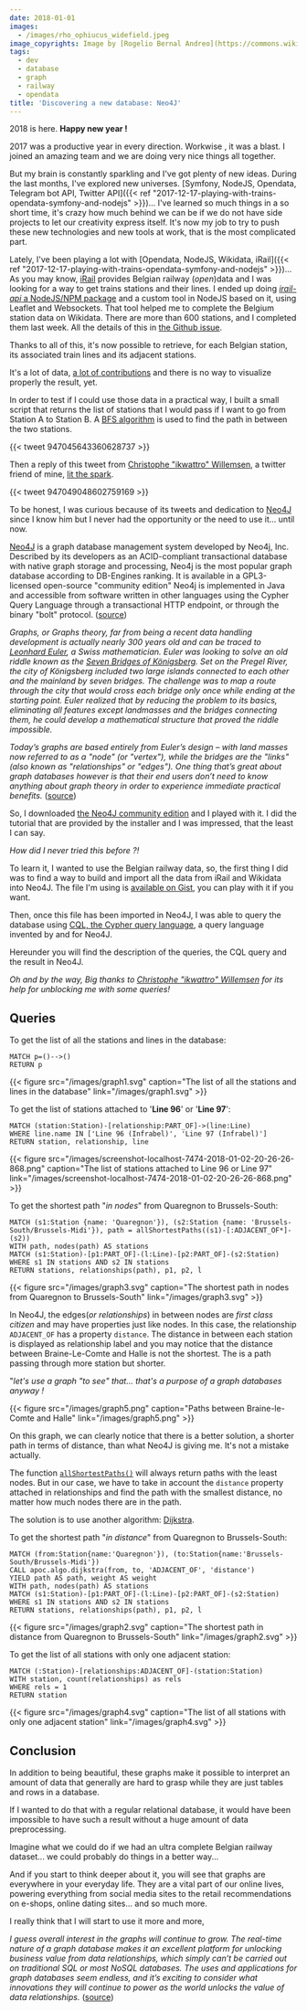 ```yaml
---
date: 2018-01-01
images: 
  - /images/rho_ophiucus_widefield.jpeg
image_copyrights: Image by [Rogelio Bernal Andreo](https://commons.wikimedia.org/wiki/File:Rho_Ophiucus_Widefield.jpg).
tags:
  - dev
  - database
  - graph
  - railway
  - opendata
title: 'Discovering a new database: Neo4J'
---
```

2018 is here. **Happy new year !**

2017 was a productive year in every direction. Workwise , it was a blast.
I joined an amazing team and we are doing very nice things all together.

But my brain is constantly sparkling and I've got plenty of new ideas.
During the last months, I've explored new universes. [Symfony, NodeJS, Opendata, Telegram bot API, Twitter API]({{< ref "2017-12-17-playing-with-trains-opendata-symfony-and-nodejs" >}})...
I've learned so much things in a so short time, it's crazy how much behind we can be if we do not have side projects to let our creativity express itself.
It's now my job to try to push these new technologies and new tools at work, that is the most complicated part.

<!--break-->

Lately, I've been playing a lot with [Opendata, NodeJS, Wikidata, iRail]({{< ref "2017-12-17-playing-with-trains-opendata-symfony-and-nodejs" >}})...
As you may know, [iRail](http://irail.be) provides Belgian railway (_open_)data and I was looking for a way to get trains stations and their lines.
I ended up doing [_irail-api_ a NodeJS/NPM package](https://www.npmjs.com/package/irail-api) and a custom tool in NodeJS based on it, using Leaflet and Websockets.
That tool helped me to complete the Belgium station data on Wikidata. There are more than 600 stations, and I completed them last week. All the details of this in [the Github issue](https://github.com/iRail/iRail/issues/334).

Thanks to all of this, it's now possible to retrieve, for each Belgian station, its associated train lines and its adjacent stations.

It's a lot of data, [a lot of contributions](https://www.wikidata.org/wiki/Special:Contributions/Drupol) and there is no way to visualize properly the result, yet.

In order to test if I could use those data in a practical way, I built a small script that returns the list of stations that I would pass if I want to go from Station A to Station B.
A [BFS algorithm](https://en.wikipedia.org/wiki/Breadth-first_search) is used to find the path in between the two stations.

{{< tweet 947045643360628737 >}}

Then a reply of this tweet from [Christophe "ikwattro" Willemsen](https://twitter.com/ikwattro), a twitter friend of mine, [lit the spark](https://www.youtube.com/watch?v=LLpIMRowndg).

{{< tweet 947049048602759169 >}}

To be honest, I was curious because of its tweets and dedication to [Neo4J](https://neo4j.com/) since I know him but I never had the opportunity or the need to use it... until now.

[Neo4J](https://neo4j.com/) is a graph database management system developed by Neo4j, Inc. Described by its developers as an ACID-compliant transactional database with native graph storage and processing, Neo4j is the most popular graph database according to DB-Engines ranking.
It is available in a GPL3-licensed open-source "community edition"
Neo4j is implemented in Java and accessible from software written in other languages using the Cypher Query Language through a transactional HTTP endpoint, or through the binary "bolt" protocol. ([source](https://en.wikipedia.org/wiki/Neo4j))

_Graphs, or Graphs theory, far from being a recent data handling development is actually nearly 300 years old and can be traced to [Leonhard Euler](https://en.wikipedia.org/wiki/Leonhard_Euler), a Swiss mathematician.
Euler was looking to solve an old riddle known as the [Seven Bridges of Königsberg](https://en.wikipedia.org/wiki/Seven_Bridges_of_K%C3%B6nigsberg).
Set on the Pregel River, the city of Königsberg included two large islands connected to each other and the mainland by seven bridges.
The challenge was to map a route through the city that would cross each bridge only once while ending at the starting point.
Euler realized that by reducing the problem to its basics, eliminating all features except landmasses and the bridges connecting them, he could develop a mathematical structure that proved the riddle impossible._

_Today’s graphs are based entirely from Euler’s design – with land masses now referred to as a "node" (or "vertex"), while the bridges are the "links" (also known as "relationships" or "edges").
One thing that’s great about graph databases however is that their end users don’t need to know anything about graph theory in order to experience immediate practical benefits._ ([source](https://neo4j.com/news/graph-databases-becoming-part-everyday-life/))

So, I downloaded [the Neo4J community edition](https://neo4j.com/download/other-releases/) and I played with it. I did the tutorial that are provided by the installer and I was impressed, that the least I can say.

_How did I never tried this before ?!_

To learn it, I wanted to use the Belgian railway data, so, the first thing I did was to find a way to build and import all the data from iRail and Wikidata into Neo4J.
The file I'm using is [available on Gist](https://gist.github.com/drupol/7a0aa36502d03e7af0827809192d6b95), you can play with it if you want.

Then, once this file has been imported in Neo4J, I was able to query the database using [CQL, the Cypher query language](https://neo4j.com/developer/cypher-query-language/), a query language invented by and for Neo4J.

Hereunder you will find the description of the queries, the CQL query and the result in Neo4J.

_Oh and by the way, Big thanks to [Christophe "ikwattro" Willemsen](https://twitter.com/ikwattro) for its help for unblocking me with some queries!_

## Queries

To get the list of all the stations and lines in the database:

```
MATCH p=()-->()
RETURN p
```

{{< figure src="/images/graph1.svg" caption="The list of all the stations and lines in the database" link="/images/graph1.svg" >}}

To get the list of stations attached to '**Line 96**' or '**Line 97**':

```
MATCH (station:Station)-[relationship:PART_OF]->(line:Line)
WHERE line.name IN ['Line 96 (Infrabel)', 'Line 97 (Infrabel)']
RETURN station, relationship, line
```

{{< figure src="/images/screenshot-localhost-7474-2018-01-02-20-26-26-868.png" caption="The list of stations attached to Line 96 or Line 97" link="/images/screenshot-localhost-7474-2018-01-02-20-26-26-868.png" >}}

To get the shortest path "_in nodes_" from Quaregnon to Brussels-South:

```
MATCH (s1:Station {name: 'Quaregnon'}), (s2:Station {name: 'Brussels-South/Brussels-Midi'}), path = allShortestPaths((s1)-[:ADJACENT_OF*]-(s2))
WITH path, nodes(path) AS stations
MATCH (s1:Station)-[p1:PART_OF]-(l:Line)-[p2:PART_OF]-(s2:Station) WHERE s1 IN stations AND s2 IN stations
RETURN stations, relationships(path), p1, p2, l
```

{{< figure src="/images/graph3.svg" caption="The shortest path in nodes from Quaregnon to Brussels-South" link="/images/graph3.svg" >}}

In Neo4J, the edges(_or relationships_) in between nodes are _first class citizen_ and may have properties just like nodes.
In this case, the relationship `ADJACENT_OF` has a property `distance`.
The distance in between each station is displayed as relationship label and you may notice that the distance between Braine-Le-Comte and Halle is not the shortest. The is a path passing through more station but shorter.

"_let's use a graph "to see" that... that's a purpose of a graph databases anyway !_

{{< figure src="/images/graph5.png" caption="Paths between Braine-le-Comte and Halle" link="/images/graph5.png" >}}

On this graph, we can clearly notice that there is a better solution, a shorter path in terms of distance, than what Neo4J is giving me. It's not a mistake actually.

The function [`allShortestPaths()`](https://neo4j.com/docs/developer-manual/current/cypher/clauses/match/#all-shortest-paths) will always return paths with the least nodes. But in our case, we have to take in account the `distance` property attached in relationships and find the path with the smallest distance, no matter how much nodes there are in the path.

The solution is to use another algorithm: [Dijkstra](https://en.wikipedia.org/wiki/Dijkstra%27s_algorithm).

To get the shortest path "_in distance_" from Quaregnon to Brussels-South:

```
MATCH (from:Station{name:'Quaregnon'}), (to:Station{name:'Brussels-South/Brussels-Midi'})
CALL apoc.algo.dijkstra(from, to, 'ADJACENT_OF', 'distance')
YIELD path AS path, weight AS weight
WITH path, nodes(path) AS stations
MATCH (s1:Station)-[p1:PART_OF]-(l:Line)-[p2:PART_OF]-(s2:Station) WHERE s1 IN stations AND s2 IN stations
RETURN stations, relationships(path), p1, p2, l
```

{{< figure src="/images/graph2.svg" caption="The shortest path in distance from Quaregnon to Brussels-South" link="/images/graph2.svg" >}}

To get the list of all stations with only one adjacent station:

```
MATCH (:Station)-[relationships:ADJACENT_OF]-(station:Station)
WITH station, count(relationships) as rels
WHERE rels = 1
RETURN station
```

{{< figure src="/images/graph4.svg" caption="The list of all stations with only one adjacent station" link="/images/graph4.svg" >}}

## Conclusion

In addition to being beautiful, these graphs make it possible to interpret an amount of data that generally are hard to grasp while they are just tables and rows in a database.

If I wanted to do that with a regular relational database, it would have been impossible to have such a result without a huge amount of data preprocessing.

Imagine what we could do if we had an ultra complete Belgian railway dataset... we could probably do things in a better way...

And if you start to think deeper about it, you will see that graphs are everywhere in your everyday life. They are a vital part of our online lives, powering everything from social media sites to the retail recommendations on e-shops, online dating sites... and so much more.

I really think that I will start to use it more and more, 

_I guess overall interest in the graphs will continue to grow. The real-time nature of a graph database makes it an excellent platform for unlocking business value from data relationships, which simply can’t be carried out on traditional SQL or most NoSQL databases.
The uses and applications for graph databases seem endless, and it’s exciting to consider what innovations they will continue to power as the world unlocks the value of data relationships._ ([source](https://neo4j.com/news/graph-databases-becoming-part-everyday-life/))
